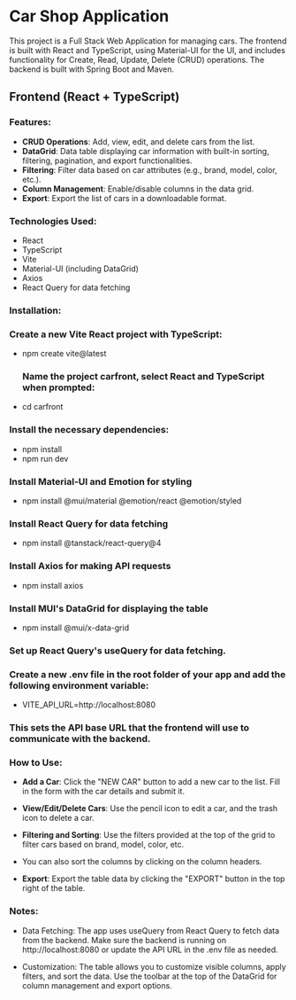 # Car Shop Application

This project is a Full Stack Web Application for managing cars. The frontend is built with React and TypeScript, using Material-UI for the UI, and includes functionality for Create, Read, Update, Delete (CRUD) operations. The backend is built with Spring Boot and Maven.

## Frontend (React + TypeScript)

### Features:
- **CRUD Operations**: Add, view, edit, and delete cars from the list.
- **DataGrid**: Data table displaying car information with built-in sorting, filtering, pagination, and export functionalities.
- **Filtering**: Filter data based on car attributes (e.g., brand, model, color, etc.).
- **Column Management**: Enable/disable columns in the data grid.
- **Export**: Export the list of cars in a downloadable format.

### Technologies Used:
- React
- TypeScript
- Vite
- Material-UI (including DataGrid)
- Axios
- React Query for data fetching

### Installation:

  ### Create a new Vite React project with TypeScript:

- npm create vite@latest

  ### Name the project carfront, select React and TypeScript when prompted:

- cd carfront

### Install the necessary dependencies:

- npm install
- npm run dev

### Install Material-UI and Emotion for styling

- npm install @mui/material @emotion/react @emotion/styled

### Install React Query for data fetching

- npm install @tanstack/react-query@4

### Install Axios for making API requests

- npm install axios

### Install MUI's DataGrid for displaying the table

- npm install @mui/x-data-grid

### Set up React Query's useQuery for data fetching.

### Create a new .env file in the root folder of your app and add the following environment variable:

- VITE_API_URL=http://localhost:8080 

### This sets the API base URL that the frontend will use to communicate with the backend.

### How to Use:

- **Add a Car**: Click the "NEW CAR" button to add a new car to the list. Fill in the form with the car details and submit it.

- **View/Edit/Delete Cars**: Use the pencil icon to edit a car, and the trash icon to delete a car.

- **Filtering and Sorting**: Use the filters provided at the top of the grid to filter cars based on brand, model, color, etc. 
  
- You can also sort the columns by clicking on the column headers.
  
- **Export**: Export the table data by clicking the "EXPORT" button in the top right of the table.

### Notes:
- Data Fetching: The app uses useQuery from React Query to fetch data from the backend. Make sure the backend is running on http://localhost:8080 or update the API URL in the .env file as needed.
  
- Customization: The table allows you to customize visible columns, apply filters, and sort the data. Use the toolbar at the top of the DataGrid for column management and export options.
